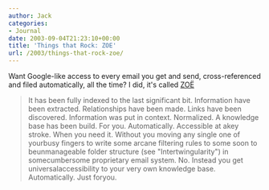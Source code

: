 ```yaml
---
author: Jack
categories:
- Journal
date: 2003-09-04T21:23:10+00:00
title: 'Things that Rock: ZOE'
url: /2003/things-that-rock-zoe/
---
```


Want Google-like access to every email you get and send, cross-referenced and filed automatically, all the time? I did, it's called [ZO&Euml;][1]
  


> It has been fully indexed to the last significant bit. Information have been extracted. Relationships have been made. Links have been discovered. Information was put in context. Normalized. A knowledge base has been build. For you. Automatically. Accessible at akey stroke. When you need it. Without you moving any single one of yourbusy fingers to write some arcane filtering rules to some soon to beunmanageable folder structure (see "Intertwingularity") in somecumbersome proprietary email system. No. Instead you get universalaccessibility to your very own knowledge base. Automatically. Just foryou.

 [1]: http://guests.evectors.it/zoe/itstories/story.php?data=stories&num=16&sec=1